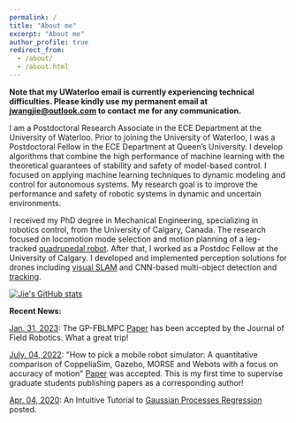 ```yaml
---
permalink: /
title: "About me"
excerpt: "About me"
author_profile: true
redirect_from: 
  - /about/
  - /about.html
---
```


**Note that my UWaterloo email is currently experiencing technical difficulties. Please kindly use my permanent email at jwangjie@outlook.com to contact me for any communication.** 

I am a Postdoctoral Research Associate in the ECE Department at the University of Waterloo. Prior to joining the University of Waterloo, I was a Postdoctoral Fellow in the ECE Department at Queen’s University. I develop algorithms that combine the high performance of machine learning with the theoretical guarantees of stability and safety of model-based control. I focused on applying machine learning techniques to dynamic modeling and control for autonomous systems. My research goal is to improve the performance and safety of robotic systems in dynamic and uncertain environments.

I received my PhD degree in Mechanical Engineering, specializing in robotics control, from the University of Calgary, Canada. The research focused on locomotion mode selection and motion planning of a leg-tracked [quadrupedal robot](http://jiewang.name/publications/arXiv2019/). After that, I worked as a Postdoc Fellow at the University of Calgary. I developed and implemented perception solutions for drones including [visual SLAM](http://jiewang.name/publications/slam2019) and CNN-based multi-object detection and [tracking](http://jiewang.name/publications/rsmdpi2019). 

[![Jie's GitHub stats](https://github-readme-stats.vercel.app/api?username=jwangjie&theme=solarized-light)](https://github.com/anuraghazra/github-readme-stats)

**Recent News:**

[Jan. 31, 2023](http://jiewang.name/publications/GP-FBLMPC2022/): The GP-FBLMPC [Paper](http://jiewang.name/publications/GP-FBLMPC2022/) has been accepted by the Journal of Field Robotics. What a great trip!

[July. 04, 2022](http://jiewang.name/publications/simulator2022/): "How to pick a mobile robot simulator: A quantitative comparison of CoppeliaSim, Gazebo, MORSE and Webots with a focus on accuracy of motion" [Paper](https://doi.org/10.1016/j.simpat.2022.102629) was accepted. This is my first time to supervise graduate students publishing papers as a corresponding author!   

[Apr. 04, 2020](http://jiewang.name/posts/2020/04/gpr/): An Intuitive Tutorial to [Gaussian Processes Regression](https://github.com/jwangjie/An-Intuitive-Tutorial-to-Gaussian-Processes-Regression) posted.

